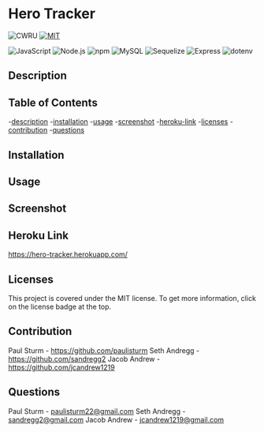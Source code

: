 # Hero Tracker
![CWRU](https://img.shields.io/badge/CWRU-CodingBootcamp-0A304E)
[![MIT](https://img.shields.io/badge/License-MIT-blue)](https://lbesson.mit-license.org/)


![JavaScript](https://img.shields.io/badge/-JavaScript-F0DB4F?logo=JavaScript&logoColor=white)
![Node.js](https://img.shields.io/badge/-Node.js-68A063?logo=Node.js&logoColor=white)
![npm](https://img.shields.io/badge/-npm-CC3534?logo=npm&logoColor=white)
![MySQL](https://img.shields.io/badge/-MySQL-00758F?logo=MySQL&logoColor=white)
![Sequelize](https://img.shields.io/badge/-Sequelize-000000?logo=Sequelize&logoColor=52B0E7)
![Express](https://img.shields.io/badge/-Express-FFFFFF?logo=Express&logoColor=000000)
![dotenv](https://img.shields.io/badge/-dotenv-ECD53F?logo=dotenv&logoColor=FFFFFF)

## Description

## Table of Contents
  -[description](#description)
  -[installation](#installation)
  -[usage](#usage)
  -[screenshot](#screenshot)
  -[heroku-link](#heroku-link)
  -[licenses](#licenses)
  -[contribution](#contribution)
  -[questions](#questions)

## Installation

## Usage

## Screenshot

## Heroku Link
https://hero-tracker.herokuapp.com/

## Licenses
This project is covered under the MIT license. To get more information, click on the license badge at the top.

## Contribution
Paul Sturm - https://github.com/paulisturm
Seth Andregg - https://github.com/sandregg2
Jacob Andrew - https://github.com/jcandrew1219

## Questions
Paul Sturm - paulisturm22@gmail.com
Seth Andregg - sandregg2@gmail.com
Jacob Andrew - jcandrew1219@gmail.com
